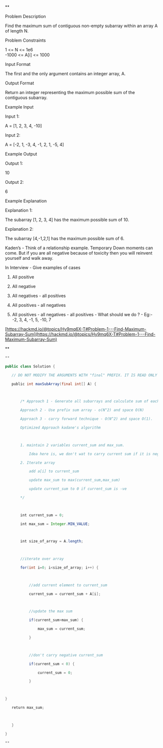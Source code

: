 **

Problem Description

Find the maximum sum of contiguous non-empty subarray within an array A of length N.

  
  
Problem Constraints

1 <= N <= 1e6  
-1000 <= A[i] <= 1000

  
  
Input Format

The first and the only argument contains an integer array, A.

  
  
Output Format

Return an integer representing the maximum possible sum of the contiguous subarray.

  
  
Example Input

Input 1:

A = [1, 2, 3, 4, -10]

Input 2:

A = [-2, 1, -3, 4, -1, 2, 1, -5, 4]

  
  
Example Output

Output 1:

10

Output 2:

6

  
  
Example Explanation

Explanation 1:

The subarray [1, 2, 3, 4] has the maximum possible sum of 10.

Explanation 2:

The subarray [4,-1,2,1] has the maximum possible sum of 6.

  

Kaden’s - Think of a relationship example. Temporary Down moments can come. But if you are all negative because of toxicity then you will reinvent yourself and walk away. 

  

In Interview - Give examples of cases 

1. All positive 
    
2. All negative 
    
3. All negatives - all positives 
    
4. All positives - all negatives 
    
5. All positives - all negatives - all positives - What should we do ? - Eg:- -2, 3, 4, -1, 5, -10, 7
    

  

[https://hackmd.io/@topics/Hy9mq6X-T#Problem-1---Find-Maximum-Subarray-Sum](https://hackmd.io/@topics/Hy9mq6X-T#Problem-1---Find-Maximum-Subarray-Sum)

**
```java
**

public class Solution {

   // DO NOT MODIFY THE ARGUMENTS WITH "final" PREFIX. IT IS READ ONLY

   public int maxSubArray(final int[] A) {

  

       /* Approach 1 - Generate all subarrays and calculate sum of each subarray and maintain max sum. O(N^3)

       Approach 2 - Use prefix sum array - o(N^2) and space O(N)

       Approach 3 - carry forward technique - O(N^2) and space O(1).

       Optimized Approach kadane's algorithm

  

       1. maintain 2 variables current_sum and max_sum.

           Idea here is, we don't wat to carry current sum if it is negative because it will obviously minimize our sum

       2. Iterate array

           add a[i] to current_sum

           update max_sum to max(current_sum,max_sum)

           update current_sum to 0 if current_sum is -ve

       */

  

       int current_sum = 0;

       int max_sum = Integer.MIN_VALUE;

  

       int size_of_array = A.length;

  

       //iterate over array

       for(int i=0; i<size_of_array; i++) {

  

           //add current element to current_sum

           current_sum = current_sum + A[i];

  

           //update the max sum

           if(current_sum>max_sum) {

               max_sum = current_sum;

           }

  

           //don't carry negative current_sum

           if(current_sum < 0) {

               current_sum = 0;

           }       

  

}

   return max_sum;

  

   }

}

**
```